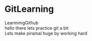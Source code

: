 # GitLearning
LearmimgGithub
<br>
hello there lets practice git a bit 
<br>
Lets make piramal huge by working hard 


